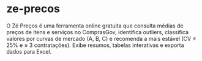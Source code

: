 # ze-precos
O Zé Preços é uma ferramenta online gratuita que consulta médias de preços de itens e serviços no ComprasGov, identifica outliers, classifica valores por curvas de mercado (A, B, C) e recomenda a mais estável (CV ≤ 25% e ≥ 3 contratações). Exibe resumos, tabelas interativas e exporta dados para Excel.
